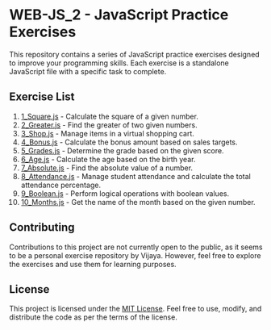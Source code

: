# WEB-JS_2 - JavaScript Practice Exercises

This repository contains a series of JavaScript practice exercises designed to improve your programming skills. Each exercise is a standalone JavaScript file with a specific task to complete.

## Exercise List

1. [1_Square.js](1_Square.js) - Calculate the square of a given number.
2. [2_Greater.js](2_Greater.js) - Find the greater of two given numbers.
3. [3_Shop.js](3_Shop.js) - Manage items in a virtual shopping cart.
4. [4_Bonus.js](4_Bonus.js) - Calculate the bonus amount based on sales targets.
5. [5_Grades.js](5_Grades.js) - Determine the grade based on the given score.
6. [6_Age.js](6_Age.js) - Calculate the age based on the birth year.
7. [7_Absolute.js](7_Absolute.js) - Find the absolute value of a number.
8. [8_Attendance.js](8_Attendance.js) - Manage student attendance and calculate the total attendance percentage.
9. [9_Boolean.js](9_Boolean.js) - Perform logical operations with boolean values.
10. [10_Months.js](10_Months.js) - Get the name of the month based on the given number.


## Contributing

Contributions to this project are not currently open to the public, as it seems to be a personal exercise repository by Vijaya. However, feel free to explore the exercises and use them for learning purposes.

## License

This project is licensed under the [MIT License](license). Feel free to use, modify, and distribute the code as per the terms of the license.
